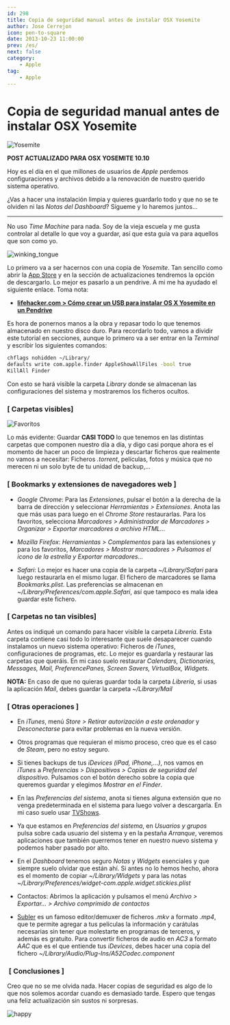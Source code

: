 ```yaml
---
id: 298
title: Copia de seguridad manual antes de instalar OSX Yosemite
author: Jose Cerrejon
icon: pen-to-square
date: 2013-10-23 11:00:00
prev: /es/
next: false
category:
    - Apple
tag:
    - Apple
---
```


# Copia de seguridad manual antes de instalar OSX Yosemite

![Yosemite](/images/2014/10/yosemite.jpg)

**POST ACTUALIZADO PARA OSX YOSEMITE 10.10**

Hoy es el día en el que millones de usuarios de _Apple_ perdemos configuraciones y archivos debido a la renovación de nuestro querido sistema operativo.

¿Vas a hacer una instalación limpia y quieres guardarlo todo y que no se te olviden ni las _Notas del Dashboard_? Sígueme y lo haremos juntos...

---

No uso _Time Machine_ para nada. Soy de la vieja escuela y me gusta controlar al detalle lo que voy a guardar, así que esta guía va para aquellos que son como yo.

![winking_tongue](/css/sm/winking_tongue_out.png)

Lo primero va a ser hacernos con una copia de _Yosemite_. Tan sencillo como abrir la [App Store](https://itunes.apple.com/es/app/os-x-yosemite/id915041082?mt=12) y en la sección de actualizaciones tendremos la opción de descargarlo. Lo mejor es pasarlo a un pendrive. A mi me ha ayudado el siguiente enlace. Toma nota:

-   **[lifehacker.com > Cómo crear un USB para instalar OS X Yosemite en un Pendrive](http://lifehacker.com/how-to-burn-os-x-yosemite-to-a-usb-flash-drive-1647137212)**

Es hora de ponernos manos a la obra y repasar todo lo que tenemos almacenado en nuestro disco duro. Para recordarlo todo, vamos a dividir este tutorial en secciones, aunque lo primero va a ser entrar en la _Terminal_ y escribir los siguientes comandos:

```bash
chflags nohidden ~/Library/
defaults write com.apple.finder AppleShowAllFiles -bool true
KillAll Finder
```

Con esto se hará visible la carpeta _Library_ donde se almacenan las configuraciones del sistema y mostraremos los ficheros ocultos.

### [ Carpetas visibles]

![Favoritos](/images/2013/10/Mavericks_01.jpg)

Lo más evidente: Guardar **CASI TODO** lo que tenemos en las distintas carpetas que componen nuestro día a día, y digo casi porque ahora es el momento de hacer un poco de limpieza y descartar ficheros que realmente no vamos a necesitar: Ficheros _.torrent_, películas, fotos y música que no merecen ni un solo byte de tu unidad de backup,...

### [ Bookmarks y extensiones de navegadores web ]

-   _Google Chrome_: Para las _Extensiones_, pulsar el botón a la derecha de la barra de dirección y seleccionar _Herramientas > Extensiones_. Anota las que más usas para luego en el _Chrome Store_ restaurarlas. Para los favoritos, selecciona _Marcadores > Administrador de Marcadores > Organizar > Exportar marcadores a archivo HTML..._

-   _Mozilla Firefox_: _Herramientas > Complementos_ para las extensiones y para los favoritos, _Marcadores > Mostrar marcadores > Pulsamos el icono de la estrella y Exportar marcadores..._

-   _Safari_: Lo mejor es hacer una copia de la carpeta _~/Library/Safari_ para luego restaurarla en el mismo lugar. El fichero de marcadores se llama _Bookmarks.plist_. Las preferencias se almacenan en _~/Library/Preferences/com.apple.Safari_, así que tampoco es mala idea guardar este fichero.

### [ Carpetas no tan visibles]

Antes os indiqué un comando para hacer visible la carpeta _Librería_. Esta carpeta contiene casi todo lo interesante que suele desaparecer cuando instalamos un nuevo sistema operativo: Ficheros de _iTunes_, configuraciones de programas, etc. Lo mejor es guardarla y restaurar las carpetas que queráis. En mi caso suelo restaurar _Calendars, Dictionaries, Messages, Mail, PreferencePanes, Screen Savers, VirtualBox, Widgets_.

**NOTA:** En caso de que no quieras guardar toda la carpeta _Librería_, si usas la aplicación _Mail_, debes guardar la carpeta _~/Library/Mail_

### [ Otras operaciones ]

-   En _iTunes_, menú _Store > Retirar autorización a este ordenador_ y _Desconectarse_ para evitar problemas en la nueva versión.

-   Otros programas que requieran el mismo proceso, creo que es el caso de _Steam_, pero no estoy seguro.

-   Si tienes backups de tus _iDevices (iPad, iPhone,...)_, nos vamos en _iTunes_ a _Preferencias > Dispositivos > Copias de seguridad del dispositivo_. Pulsamos con el botón derecho sobre la copia que queremos guardar y elegimos _Mostrar en el Finder_.

-   En las _Preferencias del sistema_, anota si tienes alguna extensión que no venga predeterminada en el sistema para luego volver a descargarla. En mi caso suelo usar [TVShows](http://tvshowsapp.com).

-   Ya que estamos en _Preferencias del sistema_, en _Usuarios y grupos_ pulsa sobre cada usuario del sistema y en la pestaña _Arranque_, veremos aplicaciones que también querremos tener en nuestro nuevo sistema y podemos haber pasado por alto.

-   En el _Dashboard_ tenemos seguro _Notas_ y _Widgets_ esenciales y que siempre suelo olvidar que están ahí. Si antes no lo hemos hecho, ahora es el momento de copiar _~/Library/Widgets_ y para las notas _~/Library/Preferences/widget-com.apple.widget.stickies.plist_

-   Contactos: Abrimos la aplicación y pulsamos el menú _Archivo > Exportar... > Archivo comprimido de contactos_

-   [Subler](https://code.google.com/p/subler/) es un famoso editor/demuxer de ficheros _.mkv_ a formato _.mp4_, que te permite agregar a tus películas la información y carátulas necesarias sin tener que molestarte en programas de terceros, y además es gratuíto. Para convertir ficheros de audio en _AC3_ a formato _AAC_ que es el que entiende tus _iDevices_, debes hacer una copia del fichero _~/Library/Audio/Plug-Ins/A52Codec.component_

###  [ Conclusiones ]

Creo que no se me olvida nada. Hacer copias de seguridad es algo de lo que nos solemos acordar cuando es demasiado tarde. Espero que tengas una feliz actualización sin sustos ni sorpresas.

![happy](/css/sm/happy.png)
